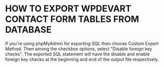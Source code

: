 HOW TO EXPORT WPDEVART CONTACT FORM TABLES FROM DATABASE
=============================================

If you're using phpMyAdmin for exporting SQL then choose Custom Export Method. 
Then among the checkbox options, select "Disable foreign key checks".
The exported SQL statement will have the disable and enable foreign key checks at
the beginning and end of the output file respectively.